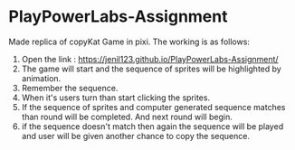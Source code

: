 # PlayPowerLabs-Assignment
Made replica of copyKat Game in pixi.
The working is as follows:
1. Open the link : https://jenil123.github.io/PlayPowerLabs-Assignment/
2. The game will start and the sequence of sprites will be highlighted by animation.
3. Remember the sequence.
4. When it's users turn than start clicking the sprites.
5. If the sequence of sprites and computer generated sequence matches than round will be completed. And next round will begin.
6. if the sequence doesn't match then again the sequence will be played and user will be given another chance to copy the sequence. 
